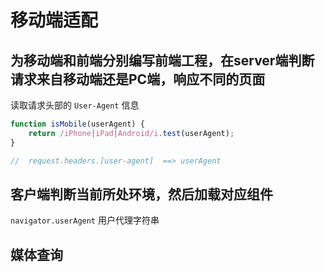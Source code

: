 # 移动端适配

## 为移动端和前端分别编写前端工程，在server端判断请求来自移动端还是PC端，响应不同的页面

读取请求头部的 `User-Agent` 信息

```js
function isMobile(userAgent) {
    return /iPhone|iPad|Android/i.test(userAgent);
}

//  request.headers.[user-agent]  ==> userAgent
```

## 客户端判断当前所处环境，然后加载对应组件

`navigator.userAgent`  用户代理字符串

## 媒体查询

